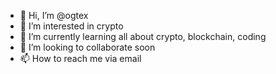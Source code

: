 - 👋 Hi, I’m @ogtex
- 👀 I’m interested in crypto
- 🌱 I’m currently learning all about crypto, blockchain, coding
- 💞️ I’m looking to collaborate soon
- 📫 How to reach me via email

<!---
ogtex/ogtex is a ✨ special ✨ repository because its `README.md` (this file) appears on your GitHub profile.
You can click the Preview link to take a look at your changes.
--->
